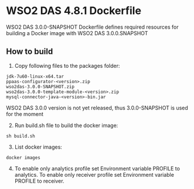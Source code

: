 # WSO2 DAS 4.8.1 Dockerfile

WSO2 DAS 3.0.0-SNAPSHOT Dockerfile defines required resources for building a Docker image with WSO2 DAS 3.0.0.SNAPSHOT

## How to build

1. Copy following files to the packages folder:
```
jdk-7u60-linux-x64.tar
ppaas-configurator-<version>.zip
wso2das-3.0.0-SNAPSHOT.zip
wso2das-3.0.0-template-module-<version>.zip
mysql-connector-java-<version>-bin.jar
```

WSO2 DAS 3.0.0 version is not yet released, thus 3.0.0-SNAPSHOT is used for the moment

2. Run build.sh file to build the docker image:
```
sh build.sh
```

3. List docker images:
```
docker images
```

4. To enable only analytics profile set Environment variable PROFILE to analytics.
   To enable only receiver profile set Environment variable PROFILE to receiver.
